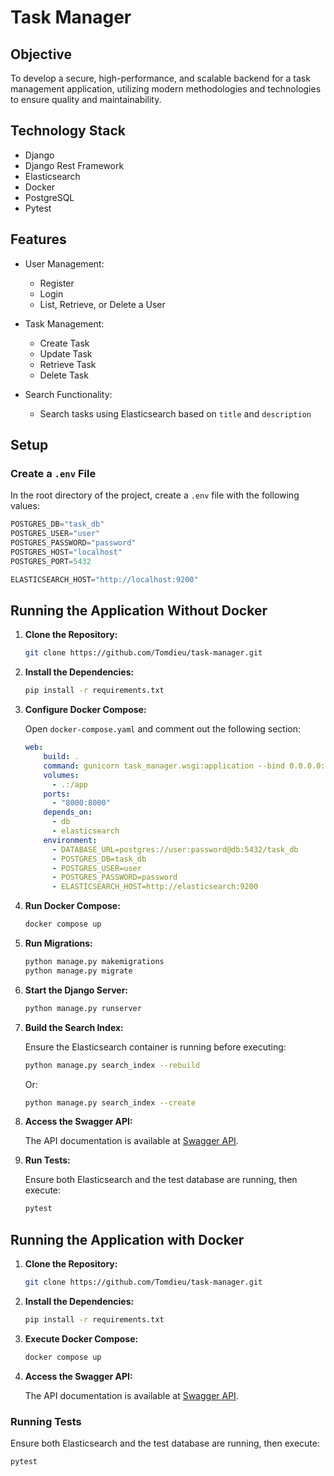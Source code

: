 # Task Manager

## Objective

To develop a secure, high-performance, and scalable backend for a task management application, utilizing modern methodologies and technologies to ensure quality and maintainability.

## Technology Stack

- Django
- Django Rest Framework
- Elasticsearch
- Docker
- PostgreSQL
- Pytest

## Features

- User Management:
  - Register
  - Login
  - List, Retrieve, or Delete a User

- Task Management:
  - Create Task
  - Update Task
  - Retrieve Task
  - Delete Task

- Search Functionality:
  - Search tasks using Elasticsearch based on `title` and `description`

## Setup

### Create a `.env` File

In the root directory of the project, create a `.env` file with the following values:

```js
POSTGRES_DB="task_db"
POSTGRES_USER="user"
POSTGRES_PASSWORD="password"
POSTGRES_HOST="localhost"
POSTGRES_PORT=5432

ELASTICSEARCH_HOST="http://localhost:9200"
```

## Running the Application Without Docker

1. **Clone the Repository:**
    
    ```bash
    git clone https://github.com/Tomdieu/task-manager.git
    ```

2. **Install the Dependencies:**

    ```bash
    pip install -r requirements.txt
    ```

3. **Configure Docker Compose:**

   Open `docker-compose.yaml` and comment out the following section:

    ```yaml
    web:
        build: .
        command: gunicorn task_manager.wsgi:application --bind 0.0.0.0:8000
        volumes:
          - .:/app
        ports:
          - "8000:8000"
        depends_on:
          - db
          - elasticsearch
        environment:
          - DATABASE_URL=postgres://user:password@db:5432/task_db
          - POSTGRES_DB=task_db
          - POSTGRES_USER=user
          - POSTGRES_PASSWORD=password
          - ELASTICSEARCH_HOST=http://elasticsearch:9200
    ```

4. **Run Docker Compose:**

    ```bash
    docker compose up
    ```

5. **Run Migrations:**

    ```bash
    python manage.py makemigrations
    python manage.py migrate
    ```

6. **Start the Django Server:**

    ```bash
    python manage.py runserver
    ```

7. **Build the Search Index:**

   Ensure the Elasticsearch container is running before executing:

    ```bash
    python manage.py search_index --rebuild
    ```

   Or:

    ```bash
    python manage.py search_index --create
    ```

8. **Access the Swagger API:**

   The API documentation is available at [Swagger API](http://127.0.0.1:8000/swagger/).

9. **Run Tests:**

   Ensure both Elasticsearch and the test database are running, then execute:

    ```bash
    pytest
    ```

## Running the Application with Docker

1. **Clone the Repository:**
    
    ```bash
    git clone https://github.com/Tomdieu/task-manager.git
    ```

2. **Install the Dependencies:**

    ```bash
    pip install -r requirements.txt
    ```

3. **Execute Docker Compose:**

    ```bash
    docker compose up
    ```

4. **Access the Swagger API:**

   The API documentation is available at [Swagger API](http://127.0.0.1:8000/swagger/).

### Running Tests

Ensure both Elasticsearch and the test database are running, then execute:

```bash
pytest
```